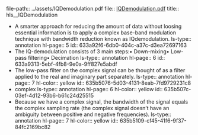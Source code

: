 file-path:: ../assets/IQDemodulation.pdf
file:: [IQDemodulation.pdf](../assets/IQDemodulation.pdf)
title:: hls__IQDemodulation

- A smarter approach for reducing the amount of data without loosing essential information is to apply a complex base-band modulation technique with bandwidth reduction known as IQdemodulation.
  ls-type:: annotation
  hl-page:: 5
  id:: 633a92f6-6db0-404c-a37c-d3ea72697163
- The IQ-demodulation consists of 3 main steps:• Down-mixing• Low-pass filtering• Decimation
  ls-type:: annotation
  hl-page:: 6
  id:: 633a9313-5ebf-4fb8-9e0a-9ff827e5abdf
- The low-pass filter on the complex signal can be thought of as a filter applied to the real and imaginary part separately. 
  ls-type:: annotation
  hl-page:: 7
  hl-color:: yellow
  id:: 635b5076-5d03-4131-8eab-7fd9729231c8
- complex
  ls-type:: annotation
  hl-page:: 6
  hl-color:: yellow
  id:: 635b507c-03ef-4d12-93b6-b61c24d25515
- Because we have a complex signal, the bandwidth of the signal equals the complex sampling rate (the complex signal doesn’t have an ambiguity between positive and negative frequencies).
  ls-type:: annotation
  hl-page:: 7
  hl-color:: yellow
  id:: 635b5109-cf45-41f6-9f37-84fc2169bc82